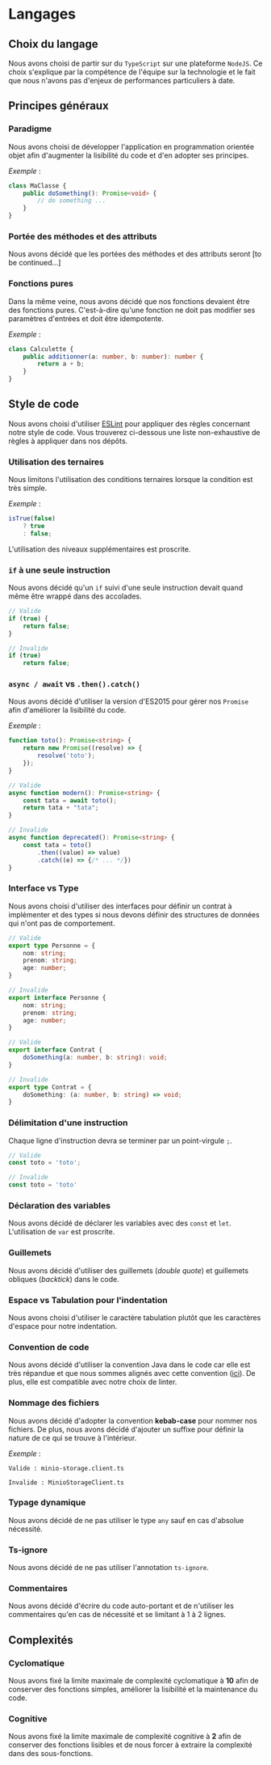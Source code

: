 # Langages

## Choix du langage

Nous avons choisi de partir sur du `TypeScript` sur une plateforme `NodeJS`. Ce choix s'explique par
la compétence de l'équipe sur la technologie et le fait que nous n'avons pas d'enjeux de performances
particuliers à date.

## Principes généraux

### Paradigme

Nous avons choisi de développer l'application en programmation orientée objet afin d'augmenter la
lisibilité du code et d'en adopter ses principes.

_Exemple_ :
```typescript
class MaClasse {
    public doSomething(): Promise<void> {
        // do something ...
    }
}
```

### Portée des méthodes et des attributs

Nous avons décidé que les portées des méthodes et des attributs seront [to be continued...]

### Fonctions pures

Dans la même veine, nous avons décidé que nos fonctions devaient être des fonctions pures. C'est-à-dire qu'une fonction
ne doit pas modifier ses paramètres d'entrées et doit être idempotente.

_Exemple_ :
```typescript
class Calculette {
    public additionner(a: number, b: number): number {
        return a + b;
    }
}
```

## Style de code

Nous avons choisi d'utiliser [ESLint](https://eslint.org/) pour appliquer des règles concernant notre style de code.
Vous trouverez ci-dessous une liste non-exhaustive de règles à appliquer dans nos dépôts.

### Utilisation des ternaires

Nous limitons l'utilisation des conditions ternaires lorsque la condition est très simple.

_Exemple_ :
```typescript
isTrue(false)
    ? true
    : false;
```

L'utilisation des niveaux supplémentaires est proscrite.

### `if` à une seule instruction

Nous avons décidé qu'un `if` suivi d'une seule instruction devait quand même être wrappé dans des accolades.

```typescript
// Valide
if (true) {
    return false;
}

// Invalide
if (true) 
    return false;
```

### `async / await` vs `.then().catch()`

Nous avons décidé d'utiliser la version d'ES2015 pour gérer nos `Promise` afin d'améliorer la lisibilité du code.

_Exemple_ :
```typescript
function toto(): Promise<string> {
	return new Promise((resolve) => {
		resolve('toto');
    });
}

// Valide
async function modern(): Promise<string> {
	const tata = await toto();
	return tata + "tata";
}

// Invalide
async function deprecated(): Promise<string> {
	const tata = toto()
        .then((value) => value)
        .catch((e) => {/* ... */})
}
```

### Interface vs Type

Nous avons choisi d'utiliser des interfaces pour définir un contrat à implémenter et des types si nous devons définir
des structures de données qui n'ont pas de comportement.

```typescript
// Valide
export type Personne = {
	nom: string;
	prenom: string;
	age: number;
}

// Invalide
export interface Personne {
	nom: string;
	prenom: string;
	age: number;
}

// Valide
export interface Contrat {
    doSomething(a: number, b: string): void;
}

// Invalide
export type Contrat = {
	doSomething: (a: number, b: string) => void;
}
```

### Délimitation d'une instruction

Chaque ligne d'instruction devra se terminer par un point-virgule `;`.

```typescript
// Valide
const toto = 'toto';

// Invalide
const toto = 'toto'
```

### Déclaration des variables

Nous avons décidé de déclarer les variables avec des `const` et `let`.
L'utilisation de `var` est proscrite.

### Guillemets

Nous avons décidé d'utiliser des guillemets (_double quote_) et guillemets obliques (_backtick_) dans le code.

### Espace vs Tabulation pour l'indentation

Nous avons choisi d'utiliser le caractère tabulation plutôt que les caractères d'espace pour notre indentation.

### Convention de code

Nous avons décidé d'utiliser la convention Java dans le code car elle est très répandue et que nous sommes alignés avec
cette convention ([ici](https://www.oracle.com/technetwork/java/codeconventions-150003.pdf)). De plus, elle est
compatible avec notre choix de linter.

### Nommage des fichiers

Nous avons décidé d'adopter la convention **kebab-case** pour nommer nos fichiers. De plus, nous avons décidé d'ajouter
un suffixe pour définir la nature de ce qui se trouve à l'intérieur.

_Exemple_ : 
```
Valide : minio-storage.client.ts

Invalide : MinioStorageClient.ts
```

### Typage dynamique

Nous avons décidé de ne pas utiliser le type `any` sauf en cas d'absolue nécessité.

### Ts-ignore

Nous avons décidé de ne pas utiliser l'annotation `ts-ignore`.

### Commentaires

Nous avons décidé d'écrire du code auto-portant et de n'utiliser les commentaires qu'en cas de nécessité et se limitant à 1 à 2 lignes. 

## Complexités

### Cyclomatique

Nous avons fixé la limite maximale de complexité cyclomatique à **10** afin de conserver des fonctions simples, améliorer la
lisibilité et la maintenance du code.

### Cognitive

Nous avons fixé la limite maximale de complexité cognitive à **2** afin de conserver des fonctions lisibles et de nous
forcer à extraire la complexité dans des sous-fonctions.